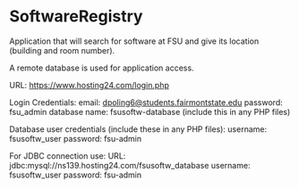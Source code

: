 # SoftwareRegistry

Application that will search for software at FSU and give its location (building and room number).

A remote database is used for application access.

URL: https://www.hosting24.com/login.php

Login Credentials: 
	email: dpoling6@students.fairmontstate.edu
	password: fsu_admin
	database name: fsusoftw-database (include this in any PHP files)

Database user credentials (include these in any PHP files):
	username: fsusoftw_user
	password: fsu-admin

For JDBC connection use:
	URL: jdbc:mysql://ns139.hosting24.com/fsusoftw_database
	username: fsusoftw_user
	password: fsu-admin